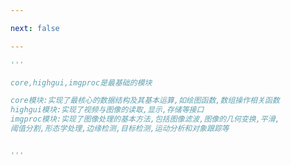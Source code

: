 ```yaml
---

next: false

---
```




<BlogInfo id="1013" title="2.OpenCV的主要模块" author="白日梦想猿" pv=0 read_times=0 pre_cost_time="0分9秒" category="图像处理" tag_list="['图像处理']" create_time="2021.08.09 09:10:50" update_time="2021.08.09 11:38:07" />

```python
'''

core,highgui,imgproc是最基础的模块

core模块:实现了最核心的数据结构及其基本运算,如绘图函数,数组操作相关函数
highgui模块:实现了视频与图像的读取,显示,存储等接口
imgproc模块:实现了图像处理的基本方法,包括图像滤波,图像的几何变换,平滑,
阈值分割,形态学处理,边缘检测,目标检测,运动分析和对象跟踪等


'''

```



<ActionBox />
